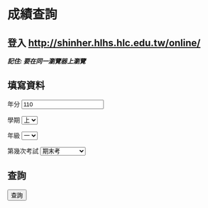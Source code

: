 # 成績查詢

## 登入 <a onclick="event.preventDefault();window.open('http:\/\/shinher.hlhs.hlc.edu.tw\/online\/');">http://shinher.hlhs.hlc.edu.tw/online/</a>

***記住: 要在同一瀏覽器上瀏覽***

## 填寫資料

年分 <input id="year" type="number" onkeyup="if(this.value.length > 3) {event.preventDefault();alert('是三位數的，除非中華民國超過千年w');}" value="110">

學期 <select id="semester">
    <option label="上" selected>1</option>
    <option label="下">2</option>
</select>

年級 <select id="grade">
    <option label="一">1</option>
    <option label="二">2</option>
    <option label="三">3</option>
</select>

第幾次考試 <select id="time">
    <option label="學期平時成績">0</option>
    <option label="複習考">1</option>
    <option label="第一次期中考">2</option>
    <option label="第二次期中考">3</option>
    <option label="期末考" selected>4</option>
</select>

## 查詢

<button id="submit" onclick="async function a(){try{window.goPage=window.goPage;}catch(e){window.goPage=()=>{}};if(typeof goPage==='undefined'){var f=await fetch('/PageGo.js');var t=await f.text();eval(t);}goPage();};a();ga('send',{hitType:'event',eventCategory:'form',eventAction:'submit_and_go',eventLabel:'Getting Grades'});">查詢</button>
